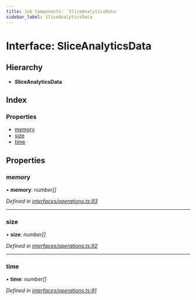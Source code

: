 ```yaml
---
title: Job Components: `SliceAnalyticsData`
sidebar_label: SliceAnalyticsData
---
```


# Interface: SliceAnalyticsData

## Hierarchy

* **SliceAnalyticsData**

## Index

### Properties

* [memory](sliceanalyticsdata.md#memory)
* [size](sliceanalyticsdata.md#size)
* [time](sliceanalyticsdata.md#time)

## Properties

###  memory

• **memory**: *number[]*

*Defined in [interfaces/operations.ts:93](https://github.com/terascope/teraslice/blob/d8feecc03/packages/job-components/src/interfaces/operations.ts#L93)*

___

###  size

• **size**: *number[]*

*Defined in [interfaces/operations.ts:92](https://github.com/terascope/teraslice/blob/d8feecc03/packages/job-components/src/interfaces/operations.ts#L92)*

___

###  time

• **time**: *number[]*

*Defined in [interfaces/operations.ts:91](https://github.com/terascope/teraslice/blob/d8feecc03/packages/job-components/src/interfaces/operations.ts#L91)*
